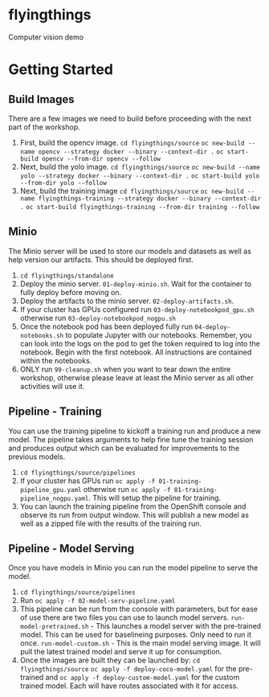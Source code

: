 # flyingthings
Computer vision demo

# Getting Started

## Build Images
There are a few images we need to build before proceeding with the next part of the workshop. 
1. First, build the opencv image.
    `cd flyingthings/source`
    `oc new-build --name opencv --strategy docker --binary --context-dir .`
    `oc start-build opencv --from-dir opencv --follow`
2. Next, build the yolo image.
    `cd flyingthings/source`
    `oc new-build --name yolo --strategy docker --binary --context-dir .`
    `oc start-build yolo --from-dir yolo --follow`
3. Next, build the training image
    `cd flyingthings/source`
    `oc new-build --name flyingthings-training --strategy docker --binary --context-dir .`
    `oc start-build flyingthings-training --from-dir training --follow`

## Minio
The Minio server will be used to store our models and datasets as well as help version our artifacts. This should be deployed first.
1. `cd flyingthings/standalone`
2. Deploy the minio server. `01-deploy-minio.sh`. Wait for the container to fully deploy before moving on.
3. Deploy the artifacts to the minio server. `02-deploy-artifacts.sh`. 
4. If your cluster has GPUs configured run `03-deploy-notebookpod_gpu.sh` otherwise run `03-deploy-notebookpod_nogpu.sh`
5. Once the notebook pod has been deployed fully run `04-deploy-notebooks.sh` to populate Jupyter with our notebooks. Remember, you can look into the logs on the pod to get the token required to log into the notebook. Begin with the first notebook. All instructions are contained within the notebooks. 
6. ONLY run `99-cleanup.sh` when you want to tear down the entire workshop, otherwise please leave at least the Minio server as all other activities will use it.

## Pipeline - Training
You can use the training pipeline to kickoff a training run and produce a new model. The pipeline takes arguments to help fine tune the training session and produces output which can be evaluated for improvements to the previous models. 
1. `cd flyingthings/source/pipelines`
2. If your cluster has GPUs run `oc apply -f 01-training-pipeline_gpu.yaml` otherwise run `oc apply -f 01-training-pipeline_nogpu.yaml`. This will setup the pipeline for training.
3. You can launch the training pipeline from the OpenShift console and observe its run from output window. This will publish a new model as well as a zipped file with the results of the training run.

## Pipeline - Model Serving
Once you have models in Minio you can run the model pipeline to serve the model.
1. `cd flyingthings/source/pipelines`
2. Run `oc apply -f 02-model-serv-pipeline.yaml`
3. This pipeline can be run from the console with parameters, but for ease of use there are two files you can use to launch model servers.
    `run-model-pretrained.sh` - This launches a model server with the pre-trained model. This can be used for baselineing purposes. Only need to run it once.
    `run-model-custom.sh` - This is the main model serving image. It will pull the latest trained model and serve it up for consumption.
4. Once the images are built they can be launched by:
    `cd flyingthings/source`
    `oc apply -f deploy-coco-model.yaml` for the pre-trained and `oc apply -f deploy-custom-model.yaml` for the custom trained model. Each will have routes associated with it for access.

